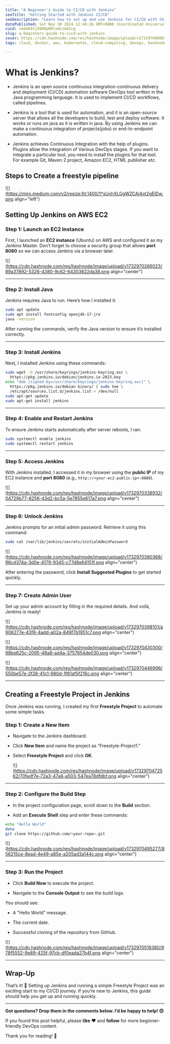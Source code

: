 ```yaml
---
title: "A Beginner's Guide to CI/CD with Jenkins"
seoTitle: "Getting Started with Jenkins CI/CD"
seoDescription: "Learn how to set up and use Jenkins for CI/CD with this beginner-friendly guide, covering installation and basic pipeline creation"
datePublished: Sat Nov 30 2024 12:48:26 GMT+0000 (Coordinated Universal Time)
cuid: cm4464tj5000p09ladsze81cg
slug: a-beginners-guide-to-cicd-with-jenkins
cover: https://cdn.hashnode.com/res/hashnode/image/upload/v1732970800831/b486160f-8a24-47ac-82d2-cebdd78bb47e.png
tags: cloud, docker, aws, kubernetes, cloud-computing, devops, hashnode, containers, jenkins, 2articles1week, ci-cd, 90daysofdevops, 90daysofdevops-chanllenge, tws

---
```


# **What is Jenkins?**

* Jenkins is an open source continuous integration-continuous delivery and deployment (CI/CD) automation software DevOps tool written in the Java programming language. It is used to implement CI/CD workflows, called pipelines.
    
* Jenkins is a tool that is used for automation, and it is an open-source server that allows all the developers to build, test and deploy software. It works or runs on java as it is written in java. By using Jenkins we can make a continuous integration of projects(jobs) or end-to-endpoint automation.
    
* Jenkins achieves Continuous Integration with the help of plugins. Plugins allow the integration of Various DevOps stages. If you want to integrate a particular tool, you need to install the plugins for that tool. For example Git, Maven 2 project, Amazon EC2, HTML publisher etc.
    

## **Steps to Create a freestyle pipeline**

![](https://miro.medium.com/v2/resize:fit:1400/1*sUxhXLGgWZCAj4ot2gElDw.png align="left")

## Setting Up Jenkins on AWS EC2

### Step 1: Launch an EC2 Instance

First, I launched an **EC2 instance** (Ubuntu) on AWS and configured it as my Jenkins Master. Don’t forget to choose a security group that allows **port 8080** so we can access Jenkins via a browser later.

![](https://cdn.hashnode.com/res/hashnode/image/upload/v1732970266023/89a37892-5326-4380-9c62-64303822da38.png align="center")

---

### Step 2: Install Java

Jenkins requires Java to run. Here’s how I installed it:

```bash
sudo apt update
sudo apt install fontconfig openjdk-17-jre
java -version
```

After running the commands, verify the Java version to ensure it’s installed correctly.

---

### Step 3: Install Jenkins

Next, I installed Jenkins using these commands:

```bash
sudo wget -O /usr/share/keyrings/jenkins-keyring.asc \
  https://pkg.jenkins.io/debian/jenkins.io-2023.key
echo "deb [signed-by=/usr/share/keyrings/jenkins-keyring.asc]" \
  https://pkg.jenkins.io/debian binary/ | sudo tee \
  /etc/apt/sources.list.d/jenkins.list > /dev/null
sudo apt-get update
sudo apt-get install jenkins
```

---

### Step 4: Enable and Restart Jenkins

To ensure Jenkins starts automatically after server reboots, I ran:

```bash
sudo systemctl enable jenkins
sudo systemctl restart jenkins
```

---

### Step 5: Access Jenkins

With Jenkins installed, I accessed it in my browser using the **public IP** of my EC2 instance and **port 8080** (e.g., `http://<your-ec2-public-ip>:8080`).

![](https://cdn.hashnode.com/res/hashnode/image/upload/v1732970338932/04729b77-8256-43d2-bc5a-5e7855e617a7.png align="center")

---

### Step 6: Unlock Jenkins

Jenkins prompts for an initial admin password. Retrieve it using this command:

```bash
sudo cat /var/lib/jenkins/secrets/initialAdminPassword
```

![](https://cdn.hashnode.com/res/hashnode/image/upload/v1732970380368/96cd374a-3d0e-4179-9345-c77d8e64151f.png align="center")

After entering the password, click **Install Suggested Plugins** to get started quickly.

---

### Step 7: Create Admin User

Set up your admin account by filling in the required details. And voilà, Jenkins is ready!

![](https://cdn.hashnode.com/res/hashnode/image/upload/v1732970398101/a906277e-43f8-4add-a02a-849f7b1951c7.png align="center")

![](https://cdn.hashnode.com/res/hashnode/image/upload/v1732970430300/98be625c-2095-48a8-ad4a-3757654de030.png align="center")

![](https://cdn.hashnode.com/res/hashnode/image/upload/v1732970446996/550be57e-2f28-41c1-980d-1f81af5f216c.png align="center")

---

## Creating a Freestyle Project in Jenkins

Once Jenkins was running, I created my first **Freestyle Project** to automate some simple tasks.

### Step 1: Create a New Item

* Navigate to the Jenkins dashboard.
    
* Click **New Item** and name the project as “Freestyle-Project1.”
    
* Select **Freestyle Project** and click **OK**.
    
    ![](https://cdn.hashnode.com/res/hashnode/image/upload/v1732970472562/70fedf7e-72a3-47a6-a503-547ea78dfdbf.png align="center")
    

---

### Step 2: Configure the Build Step

* In the project configuration page, scroll down to the **Build** section.
    
* Add an **Execute Shell** step and enter these commands:
    

```bash
echo "Hello World"
date
git clone https://github.com/<your-repo>.git
```

![](https://cdn.hashnode.com/res/hashnode/image/upload/v1732970495277/856215ce-8ead-4e49-a85e-a205ad3a144c.png align="center")

---

### Step 3: Run the Project

* Click **Build Now** to execute the project.
    
* Navigate to the **Console Output** to see the build logs.
    

You should see:

* A "Hello World" message.
    
* The current date.
    
* Successful cloning of the repository from GitHub.
    

![](https://cdn.hashnode.com/res/hashnode/image/upload/v1732970518380/978f5552-9e89-425f-97cb-df0eada27b4f.png align="center")

---

## Wrap-Up

That’s it! 🎉 Setting up Jenkins and running a simple Freestyle Project was an exciting start to my CI/CD journey. If you’re new to Jenkins, this guide should help you get up and running quickly.

---

**Got questions? Drop them in the comments below. I’d be happy to help! 😊**

If you found this post helpful, please **like** ❤️ and **follow** for more beginner-friendly DevOps content.

Thank you for reading! 💚